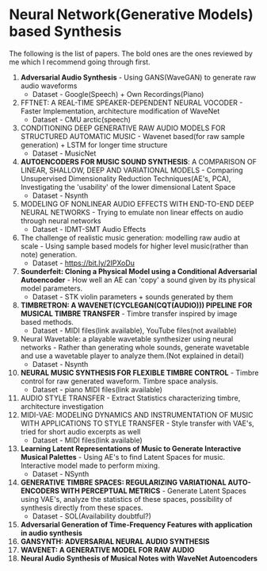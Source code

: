 # Neural Network(Generative Models) based Synthesis
The following is the list of papers. The bold ones are the ones reviewed by me which I recommend going through first.

1. **Adversarial Audio Synthesis** - Using GANS(WaveGAN) to generate raw audio waveforms  
	-  Dataset - Google(Speech) + Own Recordings(Piano)
2. FFTNET: A REAL-TIME SPEAKER-DEPENDENT NEURAL VOCODER - Faster Implementation, architecture modification of WaveNet
	- Dataset - CMU arctic(speech)
3. CONDITIONING DEEP GENERATIVE RAW AUDIO MODELS FOR STRUCTURED AUTOMATIC MUSIC - Wavenet based(for raw sample generation) + LSTM for longer time structure
	- Dataset - MusicNet
4. **AUTOENCODERS FOR MUSIC SOUND SYNTHESIS**: A COMPARISON OF LINEAR, SHALLOW, DEEP AND VARIATIONAL MODELS - Comparing Unsupervised Dimensionality Reduction Techniques(AE's, PCA), Investigating the 'usability' of the lower dimensional Latent Space
	- Dataset - Nsynth
5. MODELING OF NONLINEAR AUDIO EFFECTS WITH END-TO-END DEEP NEURAL NETWORKS - Trying to emulate non linear effects on audio through neural networks
	- Dataset - IDMT-SMT Audio Effects
6. The challenge of realistic music generation: modelling raw audio at scale - Using sample based models for higher level music(rather than note) generation.
	- Dataset -  https://bit.ly/2IPXoDu
7. **Sounderfeit: Cloning a Physical Model using a Conditional Adversarial Autoencoder** - How well an AE can 'copy' a sound given by its physical model parameters.
	- Dataset - STK violin parameters + sounds generated by them
8. **TIMBRETRON: A WAVENET(CYCLEGAN(CQT(AUDIO))) PIPELINE FOR MUSICAL TIMBRE TRANSFER** - Timbre transfer inspired by image based methods.
	- Dataset - MIDI files(link available), YouTube files(not available)
9. Neural Wavetable: a playable wavetable synthesizer using neural networks - Rather than generating whole sounds, generate wavetable and use a wavetable player to analyze them.(Not explained in detail)
	- Dataset - Nsynth
10. **NEURAL MUSIC SYNTHESIS FOR FLEXIBLE TIMBRE CONTROL** - Timbre control for raw generated waveform. Timbre space analysis.
	- Dataset - piano MIDI files(link available)
11. AUDIO STYLE TRANSFER - Extract Statistics characterizing timbre, architecture investigation
12. MIDI-VAE: MODELING DYNAMICS AND INSTRUMENTATION OF MUSIC WITH APPLICATIONS TO STYLE TRANSFER - Style transfer with VAE's, tried for short audio excerpts as well
	- Dataset - MIDI files(link available)
13. **Learning Latent Representations of Music to Generate Interactive Musical Palettes** - Using AE's to find Latent Spaces for music. Interactive model made to perform mixing.
	- Dataset - NSynth
14. **GENERATIVE TIMBRE SPACES: REGULARIZING VARIATIONAL AUTO-ENCODERS WITH PERCEPTUAL METRICS** - Generate Latent Spaces using VAE's, analyze the statistics of these spaces, possibility of synthesis directly from these spaces.
	- Dataset - SOL(Availability doubtful?)
15. **Adversarial Generation of Time-Frequency Features with application in audio synthesis**
16. **GANSYNTH: ADVERSARIAL NEURAL AUDIO SYNTHESIS**
17. **WAVENET: A GENERATIVE MODEL FOR RAW AUDIO**
18. **Neural Audio Synthesis of Musical Notes with WaveNet Autoencoders**
